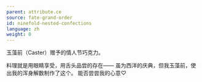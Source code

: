 ```yaml
---
parent: attribute.ce
source: fate-grand-order
id: ninefold-nested-confections
language: zh
weight: 0
---
```


玉藻前（Caster）赠予的情人节巧克力。

料理就是用眼睛享受，用舌头品尝的存在——
虽为西洋的庆典，但我玉藻前，使出我的浑身解数制作了这个。
能否尝尝我的心意♡
